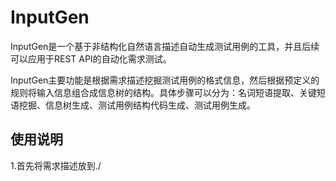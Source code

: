# InputGen
InputGen是一个基于非结构化自然语言描述自动生成测试用例的工具，并且后续可以应用于REST API的自动化需求测试。

InputGen主要功能是根据需求描述挖掘测试用例的格式信息，然后根据预定义的规则将输入信息组合成信息树的结构。具体步骤可以分为：名词短语提取、关键短语挖掘、信息树生成、测试用例结构代码生成、测试用例生成。

## 使用说明

1.首先将需求描述放到./
